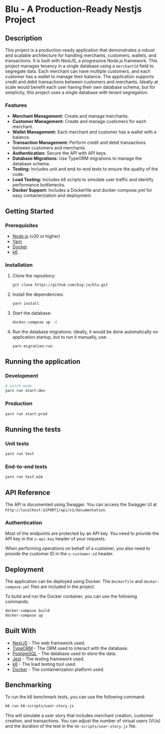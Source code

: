 # Blu - A Production-Ready Nestjs Project

## Description

This project is a production-ready application that demonstrates a robust and scalable architecture for handling merchants, customers, wallets, and transactions. It is built with NestJS, a progressive Node.js framework.
This project manages tenancy in a single database using a `merchantId` field to segregate data. Each merchant can have multiple customers, and each customer has a wallet to manage their balance. The application supports credit and debit transactions between customers and merchants.
Ideally at scale would benefit each user having their own database schema, but for simplicity, this project uses a single database with tenant segregation.

### Features
*   **Merchant Management:** Create and manage merchants.
*   **Customer Management:** Create and manage customers for each merchant.
*   **Wallet Management:** Each merchant and customer has a wallet with a balance.
*   **Transaction Management:** Perform credit and debit transactions between customers and merchants.
*   **Authentication:** Secure the API with API keys.
*   **Database Migrations:** Use TypeORM migrations to manage the database schema.
*   **Testing:** Includes unit and end-to-end tests to ensure the quality of the code.
*   **Load Testing:** Includes k6 scripts to simulate user traffic and identify performance bottlenecks.
*   **Docker Support:** Includes a Dockerfile and docker-compose.yml for easy containerization and deployment.

## Getting Started

### Prerequisites

*   [Node.js](https://nodejs.org/en/) (v20 or higher)
*   [Yarn](https://yarnpkg.com/)
*   [Docker](https://www.docker.com/)
*   [k6](https://k6.io/docs/getting-started/installation/)

### Installation

1.  Clone the repository:

    ```bash
    git clone https://github.com/big-jo/blu.git
    ```

2.  Install the dependencies:

    ```bash
    yarn install
    ```

3.  Start the database:

    ```bash
    docker-compose up -d
    ```

4.  Run the database migrations:
    Ideally, it would be done automatically on application startup, but to run it manually, use:

    ```bash
    yarn migration:run
    ```

## Running the application

### Development

```bash
# watch mode
yarn run start:dev
```

### Production

```bash
yarn run start:prod
```

## Running the tests

### Unit tests

```bash
yarn run test
```

### End-to-end tests

```bash
yarn run test:e2e
```

## API Reference

The API is documented using Swagger. You can access the Swagger UI at `http://localhost:${PORT}/api/v1/documentation`.

### Authentication

Most of the endpoints are protected by an API key. You need to provide the API key in the `x-api-key` header of your requests.

When performing operations on behalf of a customer, you also need to provide the customer ID in the `x-customer-id` header.

## Deployment

The application can be deployed using Docker. The `Dockerfile` and `docker-compose.yml` files are included in the project.

To build and run the Docker container, you can use the following commands:

```bash
docker-compose build
docker-compose up
```

## Built With

*   [NestJS](https://nestjs.com/) - The web framework used.
*   [TypeORM](https://typeorm.io/) - The ORM used to interact with the database.
*   [PostgreSQL](https://www.postgresql.org/) - The database used to store the data.
*   [Jest](https://jestjs.io/) - The testing framework used.
*   [k6](https://k6.io/) - The load testing tool used.
*   [Docker](https://www.docker.com/) - The containerization platform used.

## Benchmarking

To run the k6 benchmark tests, you can use the following command:

```bash
k6 run k6-scripts/user-story.js
```

This will simulate a user story that includes merchant creation, customer creation, and transactions. You can adjust the number of virtual users (VUs) and the duration of the test in the `k6-scripts/user-story.js` file.
